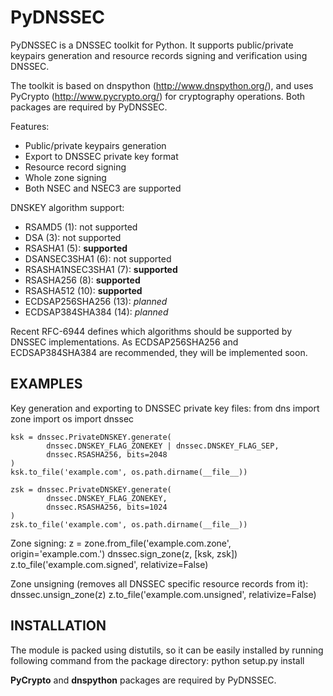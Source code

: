 PyDNSSEC
========

PyDNSSEC is a DNSSEC toolkit for Python. It supports public/private keypairs
generation and resource records signing and verification using DNSSEC.

The toolkit is based on dnspython (http://www.dnspython.org/), and uses 
PyCrypto (http://www.pycrypto.org/) for cryptography operations. Both packages
are required by PyDNSSEC.

Features:
*   Public/private keypairs generation
*   Export to DNSSEC private key format
*   Resource record signing
*   Whole zone signing
*   Both NSEC and NSEC3 are supported

DNSKEY algorithm support:
*   RSAMD5 (1): not supported
*   DSA (3): not supported
*   RSASHA1 (5): __supported__
*   DSANSEC3SHA1 (6): not supported 
*   RSASHA1NSEC3SHA1 (7): __supported__
*   RSASHA256 (8): __supported__
*   RSASHA512 (10): __supported__
*   ECDSAP256SHA256 (13): _planned_
*   ECDSAP384SHA384 (14): _planned_

Recent RFC-6944 defines which algorithms should be supported by DNSSEC
implementations. As ECDSAP256SHA256 and ECDSAP384SHA384 are recommended, they
will be implemented soon.


EXAMPLES
--------

Key generation and exporting to DNSSEC private key files:
	from dns import zone
	import os
	import dnssec
	
	ksk = dnssec.PrivateDNSKEY.generate(
	        dnssec.DNSKEY_FLAG_ZONEKEY | dnssec.DNSKEY_FLAG_SEP, 
	        dnssec.RSASHA256, bits=2048
	)
	ksk.to_file('example.com', os.path.dirname(__file__))
	
	zsk = dnssec.PrivateDNSKEY.generate(
	        dnssec.DNSKEY_FLAG_ZONEKEY, 
	        dnssec.RSASHA256, bits=1024
	)
	zsk.to_file('example.com', os.path.dirname(__file__))

Zone signing:
	z = zone.from_file('example.com.zone', origin='example.com.')
	dnssec.sign_zone(z, [ksk, zsk])
	z.to_file('example.com.signed', relativize=False)

Zone unsigning (removes all DNSSEC specific resource records from it):
	dnssec.unsign_zone(z) 
	z.to_file('example.com.unsigned', relativize=False)


INSTALLATION
------------

The module is packed using distutils, so it can be easily installed by running
following command from the package directory:
	python setup.py install

__PyCrypto__ and __dnspython__ packages are required by PyDNSSEC.


